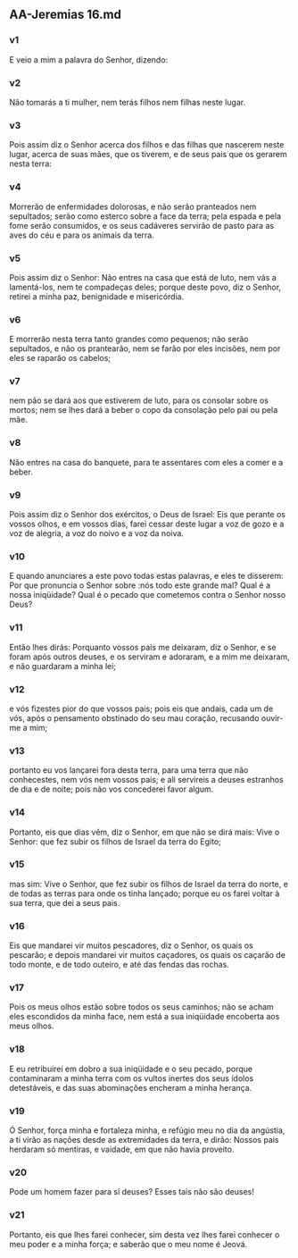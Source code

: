 ## AA-Jeremias 16.md
### v1
 E veio a mim a palavra do Senhor, dizendo:
### v2
 Não tomarás a ti mulher, nem terás filhos nem filhas neste lugar.
### v3
 Pois assim diz o Senhor acerca dos filhos e das filhas que nascerem neste lugar, acerca de suas mães, que os tiverem, e de seus pais que os gerarem nesta terra:
### v4
 Morrerão de enfermidades dolorosas, e não serão pranteados nem sepultados; serão como esterco sobre a face da terra; pela espada e pela fome serão consumidos, e os seus cadáveres servirão de pasto para as aves do céu e para os animais da terra.
### v5
 Pois assim diz o Senhor: Não entres na casa que está de luto, nem vás a lamentá-los, nem te compadeças deles; porque deste povo, diz o Senhor, retirei a minha paz, benignidade e misericórdia.
### v6
 E morrerão nesta terra tanto grandes como pequenos; não serão sepultados, e não os prantearão, nem se farão por eles incisões, nem por eles se raparão os cabelos;
### v7
 nem pão se dará aos que estiverem de luto, para os consolar sobre os mortos; nem se lhes dará a beber o copo da consolação pelo pai ou pela mãe.
### v8
 Não entres na casa do banquete, para te assentares com eles a comer e a beber.
### v9
 Pois assim diz o Senhor dos exércitos, o Deus de Israel: Eis que perante os vossos olhos, e em vossos dias, farei cessar deste lugar a voz de gozo e a voz de alegria, a voz do noivo e a voz da noiva.
### v10
 E quando anunciares a este povo todas estas palavras, e eles te disserem: Por que pronuncia o Senhor sobre :nós todo este grande mal? Qual é a nossa iniqüidade? Qual é o pecado que cometemos contra o Senhor nosso Deus?
### v11
 Então lhes dirás: Porquanto vossos pais me deixaram, diz o Senhor, e se foram após outros deuses, e os serviram e adoraram, e a mim me deixaram, e não guardaram a minha lei;
### v12
 e vós fizestes pior do que vossos pais; pois eis que andais, cada um de vós, após o pensamento obstinado do seu mau coração, recusando ouvir-me a mim;
### v13
 portanto eu vos lançarei fora desta terra, para uma terra que não conhecestes, nem vós nem vossos pais; e ali servireis a deuses estranhos de dia e de noite; pois não vos concederei favor algum.
### v14
 Portanto, eis que dias vêm, diz o Senhor, em que não se dirá mais: Vive o Senhor: que fez subir os filhos de Israel da terra do Egito;
### v15
 mas sim: Vive o Senhor, que fez subir os filhos de Israel da terra do norte, e de todas as terras para onde os tinha lançado; porque eu os farei voltar à sua terra, que dei a seus pais.
### v16
 Eis que mandarei vir muitos pescadores, diz o Senhor, os quais os pescarão; e depois mandarei vir muitos caçadores, os quais os caçarão de todo monte, e de todo outeiro, e até das fendas das rochas.
### v17
 Pois os meus olhos estão sobre todos os seus caminhos; não se acham eles escondidos da minha face, nem está a sua iniqüidade encoberta aos meus olhos.
### v18
 E eu retribuirei em dobro a sua iniqüidade e o seu pecado, porque contaminaram a minha terra com os vultos inertes dos seus ídolos detestáveis, e das suas abominações encheram a minha herança.
### v19
 Ó Senhor, força minha e fortaleza minha, e refúgio meu no dia da angústia, a ti virão as nações desde as extremidades da terra, e dirão: Nossos pais herdaram só mentiras, e vaidade, em que não havia proveito.
### v20
 Pode um homem fazer para si deuses? Esses tais não são deuses!
### v21
 Portanto, eis que lhes farei conhecer, sim desta vez lhes farei conhecer o meu poder e a minha força; e saberão que o meu nome é Jeová.
